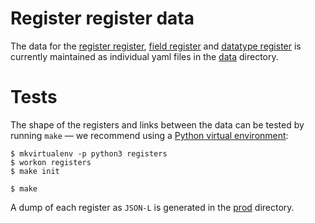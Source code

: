 # Register register data

The data for the
[register register](http://register.openregister.org),
[field register](http://field.openregister.org) and
[datatype register](http://datatype.openregister.org)
is currently maintained as individual yaml files in the [data](data/) directory.

# Tests

The shape of the registers and links between the data can be tested by running `make`
— we recommend using a [Python virtual environment](http://virtualenvwrapper.readthedocs.org/en/latest/):

    $ mkvirtualenv -p python3 registers
    $ workon registers
    $ make init

    $ make

A dump of each register as `JSON-L` is generated in the [prod](prod) directory.
